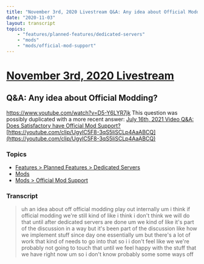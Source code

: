 ```yaml
---
title: "November 3rd, 2020 Livestream Q&A: Any idea about Official Modding?"
date: "2020-11-03"
layout: transcript
topics:
    - "features/planned-features/dedicated-servers"
    - "mods"
    - "mods/official-mod-support"
---
```

# [November 3rd, 2020 Livestream](../2020-11-03.md)
## Q&A: Any idea about Official Modding?
https://www.youtube.com/watch?v=D5-Y6LYR7jk
This question was possibly duplicated with a more recent answer: [July 16th, 2021 Video Q&A: Does Satisfactory have Official Mod Support?](./yt-Z2WggHmVHGI,39.1391,95.22846666666666.md) [https://youtube.com/clip/UgylC5F8-3qS5liSCLp4AaABCQ](https://youtube.com/clip/UgylC5F8-3qS5liSCLp4AaABCQ)


### Topics
* [Features > Planned Features > Dedicated Servers](../topics/features/planned-features/dedicated-servers.md)
* [Mods](../topics/mods.md)
* [Mods > Official Mod Support](../topics/mods/official-mod-support.md)

### Transcript

> uh an idea about off official modding play out internally um i think if official modding we're still kind of like i think i don't think we will do that until after dedicated servers are done um we kind of like it's part of the discussion in a way but it's been part of the discussion like how we implement stuff since day one essentially um but there's a lot of work that kind of needs to go into that so i i don't feel like we we're probably not going to touch that until we feel happy with the stuff that we have right now um so i don't know probably some some ways off
